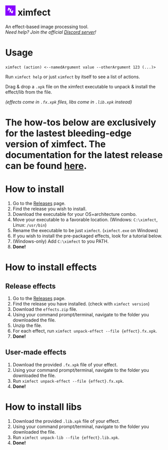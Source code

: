 <h1><img src="img/ximfect.png" alt="ximfect logo" width="32px" height="32px">&nbsp;ximfect</h1>
An effect-based image processing tool.<br />


<i>
Need help? Join the official <a href="https://discord.gg/AGPZyUE">Discord server</a>!
</i>

# Usage
`ximfect (action) <--namedArgument value --otherArgument 123 (...)>`

Run `ximfect help` or just `ximfect` by itself to see a list of actions.

Drag & drop a `.xpk` file on the ximfect executable to unpack & install the effect/lib from the file. 

*(effects come in `.fx.xpk` files, libs come in `.lib.xpk` instead)*

# The how-tos below are exclusively for the lastest bleeding-edge version of ximfect. The documentation for the latest release can be found [here](https://ximfect.github.io).

# How to install

1. Go to the [Releases](https://github.com/ximfect/ximfect/releases) page.
2. Find the release you wish to install.
3. Download the executable for your OS+architecture combo.
4. Move your executable to a favorable location. (Windows: `C:\ximfect`, Linux: `/usr/bin`)
5. Rename the executable to be just `ximfect`. (`ximfect.exe` on Windows)
6. If you wish to install the pre-packaged effects, look for a tutorial below.
7. (Windows-only) Add `C:\ximfect` to you PATH.
8. **Done!**

# How to install effects

## Release effects

1. Go to the [Releases](https://github.com/ximfect/ximfect/releases) page.
2. Find the release you have installed. (check with `ximfect version`)
3. Download the `effects.zip` file.
4. Using your command prompt/terminal, navigate to the folder you downloaded the file.
5. Unzip the file.
6. For each effect, run `ximfect unpack-effect --file {effect}.fx.xpk`.
6. **Done!**

## User-made effects

1. Download the provided `.fx.xpk` file of your effect.
2. Using your command prompt/terminal, navigate to the folder you downloaded the file.
3. Run `ximfect unpack-effect --file {effect}.fx.xpk`.
4. **Done!**

# How to install libs

1. Download the provided `.lib.xpk` file of your effect.
2. Using your command prompt/terminal, navigate to the folder you downloaded the file.
3. Run `ximfect unpack-lib --file {effect}.lib.xpk`.
4. **Done!**
